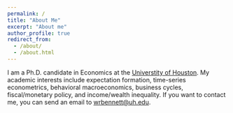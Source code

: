 ```yaml
---
permalink: /
title: "About Me"
excerpt: "About me"
author_profile: true
redirect_from: 
  - /about/
  - /about.html
---
```


I am a Ph.D. candidate in Economics at the [Universtity of Houston](https://www.uh.edu/class/economics/). My academic interests include expectation formation, time-series econometrics, behavioral macroeconomics, business cycles, fiscal/monetary policy, and income/wealth inequality. If you want to contact me, you can send an email to wrbennett@uh.edu.
